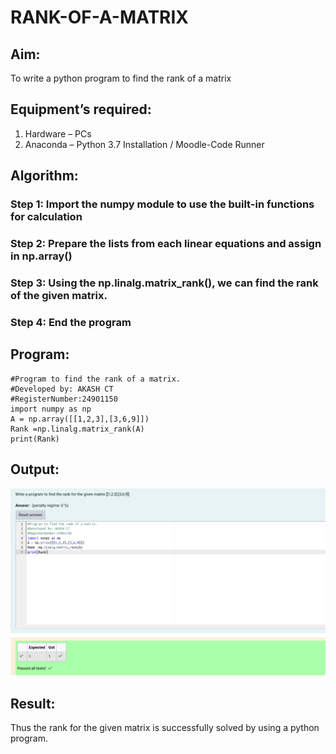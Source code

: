 # RANK-OF-A-MATRIX
## Aim:
To write a python program to find the rank of a matrix
## Equipment’s required:
1. 	Hardware – PCs
2. 	Anaconda – Python 3.7 Installation / Moodle-Code Runner
## Algorithm:
### Step 1: Import the numpy module to use the built-in functions for calculation
### Step 2: Prepare the lists from each linear equations and assign in np.array()
### Step 3: Using the np.linalg.matrix_rank(), we can find the rank of the given matrix.
### Step 4: End the program
## Program:
```
#Program to find the rank of a matrix.
#Developed by: AKASH CT
#RegisterNumber:24901150
import numpy as np
A = np.array([[1,2,3],[3,6,9]])
Rank =np.linalg.matrix_rank(A)
print(Rank)
```
## Output:
![Output](EX2.png)
## Result:
Thus the rank for the given matrix is successfully solved by  using a python program.


